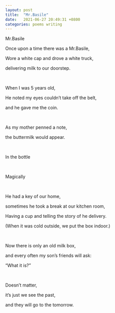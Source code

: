 ```yaml
---
layout: post
title:  "Mr.Basile"
date:   2021-06-27 20:49:31 +0800
categories: poems writing
---
```


Mr.Basile

Once upon a time there was a Mr.Basile,

Wore a white cap and drove a white truck,

delivering milk to our doorstep.

<br/>

When I was 5 years old,

He noted my eyes couldn’t take off the belt,

and he gave me the coin.

<br/>
 

As my mother penned a note,

the buttermilk would appear.
 
<br/> 

In the bottle
 
<br/>

Magically
 
<br/> 

He had a key of our home,

sometimes he took a break at our kitchen room,

Having a cup and telling the story of he delivery.

(When it was cold outside, we put the box indoor.)

<br/>
 

Now there is only an old milk box,

and every often my son’s friends will ask:

“What it is?”

<br/>
 

Doesn’t matter,

it’s just we see the past,

and they will go to the tomorrow. 
